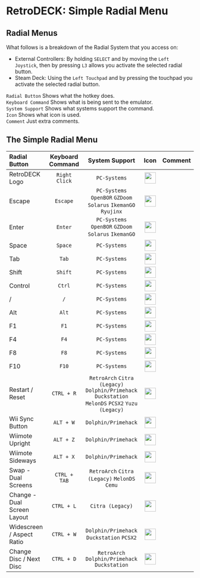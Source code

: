 #  RetroDECK: Simple Radial Menu

## Radial Menus

What follows is a breakdown of the Radial System that you access on:

- External Controllers: By holding `SELECT` and by moving the `Left Joystick`, then by pressing `L3` allows you activate the selected radial button.
- Steam Deck: Using the `Left Touchpad` and by pressing the touchpad you activate the selected radial button.

`Radial Button` Shows what the hotkey does. <br>
`Keyboard Command` Shows what is being sent to the emulator.<br>
`System Support` Shows what systems support the command. <br>
`Icon` Shows what icon is used. <br>
`Comment` Just extra comments. <br>

## The Simple Radial Menu



| Radial Button |	Keyboard Command|  System Support     |    Icon |  Comment  |
| :---                    | :---:               | :---:                 |       :---:          |       :---:          |
| RetroDECK Logo          |   `Right Click`          |   `PC-Systems`  | <img src="../../wiki_icons/binding_icons/RD-icon_circle_2_180x180.png" width="30">  |  |
| Escape          |   `Escape`          |   `PC-Systems` `OpenBOR` `GZDoom`  `Solarus`  `IkemanGO`  `Ryujinx`   |<img src="../../wiki_icons/binding_icons/RD-ESC.png" width="30">    |  |
| Enter          |   `Enter`          |   `PC-Systems` `OpenBOR` `GZDoom`  `Solarus`  `IkemanGO`   |  <img src="../../wiki_icons/binding_icons/RD-Enter.png" width="30">   | |
| Space          |   `Space`          |   `PC-Systems`  | <img src="../../wiki_icons/binding_icons/RD-space.png" width="30">  | |
| Tab          |   `Tab`          |   `PC-Systems`  | <img src="../../wiki_icons/binding_icons/RD-Tab.png" width="30">  | |
| Shift          |   `Shift`          |   `PC-Systems`  | <img src="../../wiki_icons/binding_icons/RD-shift.png" width="30">  | |
| Control          |   `Ctrl`          |  `PC-Systems`  |  <img src="../../wiki_icons/binding_icons/RD-ctrl.png" width="30">   | |
| /         |   `/`          |  `PC-Systems`  |  <img src="../../wiki_icons/binding_icons/RD-frontslash.png" width="30">   | |
| Alt          |   `Alt`          |  `PC-Systems`  |  <img src="../../wiki_icons/binding_icons/RD-alt.png" width="30">   | |
| F1          |   `F1`          |  `PC-Systems`  |  <img src="../../wiki_icons/binding_icons/RD-F1.png" width="30">   |   |
| F4          |   `F4`          |  `PC-Systems`  |  <img src="../../wiki_icons/binding_icons/RD-F4.png" width="30">   |   |
| F8          |   `F8`          |  `PC-Systems`  |  <img src="../../wiki_icons/binding_icons/RD-F8.png" width="30">   |   |
| F10          |   `F10`          |  `PC-Systems`  |  <img src="../../wiki_icons/binding_icons/RD-F10.png" width="30">   |  |
| Restart / Reset      |   `CTRL + R`          | `RetroArch` `Citra (Legacy)` `Dolphin/Primehack` `Duckstation` `MelonDS` `PCSX2`  `Yuzu (Legacy)`          |  <img src="../../wiki_icons/binding_icons/RD-system-reboot.png" width="30">        |   |
| Wii Sync Button          |   `ALT + W`          |  `Dolphin/Primehack`  | <img src="../../wiki_icons/binding_icons/RD-notification-network-wireless.png" width="30">    |  |
| Wiimote Upright          |   `ALT + Z`          |  `Dolphin/Primehack`  | <img src="../../wiki_icons/binding_icons/RD-wiimote-up.png" width="30">    |  |
| Wiimote Sideways          |   `ALT + X`          |  `Dolphin/Primehack`  | <img src="../../wiki_icons/binding_icons/RD-wiimote-side.png" width="30">    |  |
| Swap - Dual Screens          |   `CTRL + TAB`          |  `RetroArch` `Citra (Legacy)` `MelonDS` `Cemu`| <img src="../../wiki_icons/binding_icons/RD-system-switch-user.png" width="30">    |  |
| Change - Dual Screen Layout          |   `CTRL + L`          |  `Citra (Legacy)` | <img src="../../wiki_icons/binding_icons/RD-preferences-system-windows-actions.png" width="30">    |  |
| Widescreen / Aspect Ratio        |   `CTRL + W`          |  `Dolphin/Primehack` `Duckstation` `PCSX2`	 | <img src="../../wiki_icons/binding_icons/RD-preferences-desktop-display.png" width="30">    |  |
| Change Disc / Next Disc        |   `CTRL + D`          |  `RetroArch` `Dolphin/Primehack` `Duckstation`| <img src="../../wiki_icons/binding_icons/RD-application-x-iso.png" width="30">    |   |
